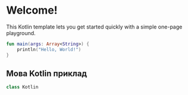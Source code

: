 # Welcome!

This Kotlin template lets you get started quickly with a simple one-page playground.

```kotlin runnable
fun main(args: Array<String>) {
    println("Hello, World!")
}
```

## Мова Kotlin приклад

```kotlin runnable
class Kotlin
```